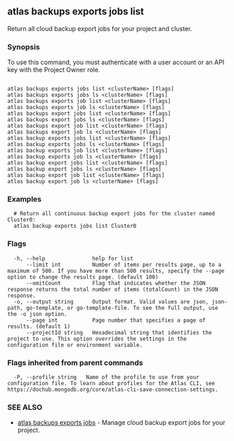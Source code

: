 ## atlas backups exports jobs list

Return all cloud backup export jobs for your project and cluster.


### Synopsis

To use this command, you must authenticate with a user account or an API key with the Project Owner role.



```

atlas backups exports jobs list <clusterName> [flags]
atlas backups exports jobs ls <clusterName> [flags]
atlas backups exports job list <clusterName> [flags]
atlas backups exports job ls <clusterName> [flags]
atlas backups export jobs list <clusterName> [flags]
atlas backups export jobs ls <clusterName> [flags]
atlas backups export job list <clusterName> [flags]
atlas backups export job ls <clusterName> [flags]
atlas backup exports jobs list <clusterName> [flags]
atlas backup exports jobs ls <clusterName> [flags]
atlas backup exports job list <clusterName> [flags]
atlas backup exports job ls <clusterName> [flags]
atlas backup export jobs list <clusterName> [flags]
atlas backup export jobs ls <clusterName> [flags]
atlas backup export job list <clusterName> [flags]
atlas backup export job ls <clusterName> [flags]
```

### Examples

```
  # Return all continuous backup export jobs for the cluster named Cluster0:
  atlas backup exports jobs list Cluster0
```


### Flags

```
  -h, --help               help for list
      --limit int          Number of items per results page, up to a maximum of 500. If you have more than 500 results, specify the --page option to change the results page. (default 100)
      --omitCount          Flag that indicates whether the JSON response returns the total number of items (totalCount) in the JSON response.
  -o, --output string      Output format. Valid values are json, json-path, go-template, or go-template-file. To see the full output, use the -o json option.
      --page int           Page number that specifies a page of results. (default 1)
      --projectId string   Hexadecimal string that identifies the project to use. This option overrides the settings in the configuration file or environment variable.

```


### Flags inherited from parent commands

```
  -P, --profile string   Name of the profile to use from your configuration file. To learn about profiles for the Atlas CLI, see https://dochub.mongodb.org/core/atlas-cli-save-connection-settings.

```

### SEE ALSO


* [atlas backups exports jobs](atlas_backups_exports_jobs.md)	- Manage cloud backup export jobs for your project.



